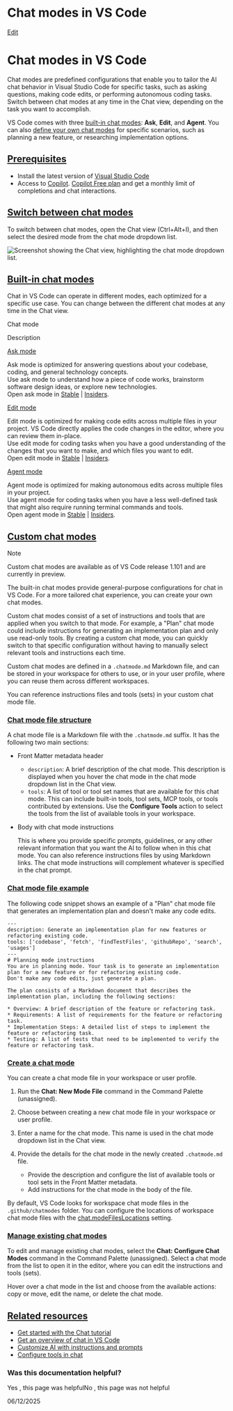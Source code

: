 # Chat modes in VS Code

[Edit](https://vscode.dev/github/microsoft/vscode-docs/blob/main/docs/copilot/chat/chat-modes.md "Edit this document in vscode.dev")

# Chat modes in VS Code

Chat modes are predefined configurations that enable you to tailor the AI chat behavior in Visual Studio Code for specific tasks, such as asking questions, making code edits, or performing autonomous coding tasks. Switch between chat modes at any time in the Chat view, depending on the task you want to accomplish.

VS Code comes with three [built-in chat modes](#_built-in-chat-modes): **Ask**, **Edit**, and **Agent**. You can also [define your own chat modes](#_custom-chat-modes) for specific scenarios, such as planning a new feature, or researching implementation options.

## [Prerequisites](#_prerequisites)

-   Install the latest version of [Visual Studio Code](/download)
-   Access to [Copilot](/docs/copilot/setup). [Copilot Free plan](https://github.com/github-copilot/signup) and get a monthly limit of completions and chat interactions.

## [Switch between chat modes](#_switch-between-chat-modes)

To switch between chat modes, open the Chat view (Ctrl+Alt+I), and then select the desired mode from the chat mode dropdown list.

![Screenshot showing the Chat view, highlighting the chat mode dropdown list.](/assets/docs/copilot/chat/chat-modes/chat-mode-dropdown.png)

## [Built-in chat modes](#_builtin-chat-modes)

Chat in VS Code can operate in different modes, each optimized for a specific use case. You can change between the different chat modes at any time in the Chat view.

Chat mode

Description

[Ask mode](/docs/copilot/chat/chat-ask-mode)

Ask mode is optimized for answering questions about your codebase, coding, and general technology concepts.  
Use ask mode to understand how a piece of code works, brainstorm software design ideas, or explore new technologies.  
Open ask mode in [Stable](vscode://GitHub.Copilot-Chat/chat?mode=ask) | [Insiders](vscode-insiders://GitHub.Copilot-Chat/chat?mode=ask).

[Edit mode](/docs/copilot/chat/copilot-edits)

Edit mode is optimized for making code edits across multiple files in your project. VS Code directly applies the code changes in the editor, where you can review them in-place.  
Use edit mode for coding tasks when you have a good understanding of the changes that you want to make, and which files you want to edit.  
Open edit mode in [Stable](vscode://GitHub.Copilot-Chat/chat?mode=edit) | [Insiders](vscode-insiders://GitHub.Copilot-Chat/chat?mode=edit).

[Agent mode](/docs/copilot/chat/chat-agent-mode)

Agent mode is optimized for making autonomous edits across multiple files in your project.  
Use agent mode for coding tasks when you have a less well-defined task that might also require running terminal commands and tools.  
Open agent mode in [Stable](vscode://GitHub.Copilot-Chat/chat?mode=agent) | [Insiders](vscode-insiders://GitHub.Copilot-Chat/chat?mode=agent).

## [Custom chat modes](#_custom-chat-modes)

Note

Custom chat modes are available as of VS Code release 1.101 and are currently in preview.

The built-in chat modes provide general-purpose configurations for chat in VS Code. For a more tailored chat experience, you can create your own chat modes.

Custom chat modes consist of a set of instructions and tools that are applied when you switch to that mode. For example, a "Plan" chat mode could include instructions for generating an implementation plan and only use read-only tools. By creating a custom chat mode, you can quickly switch to that specific configuration without having to manually select relevant tools and instructions each time.

Custom chat modes are defined in a `.chatmode.md` Markdown file, and can be stored in your workspace for others to use, or in your user profile, where you can reuse them across different workspaces.

You can reference instructions files and tools (sets) in your custom chat mode file.

### [Chat mode file structure](#_chat-mode-file-structure)

A chat mode file is a Markdown file with the `.chatmode.md` suffix. It has the following two main sections:

-   Front Matter metadata header
    
    -   `description`: A brief description of the chat mode. This description is displayed when you hover the chat mode in the chat mode dropdown list in the Chat view.
    -   `tools`: A list of tool or tool set names that are available for this chat mode. This can include built-in tools, tool sets, MCP tools, or tools contributed by extensions. Use the **Configure Tools** action to select the tools from the list of available tools in your workspace.
-   Body with chat mode instructions
    
    This is where you provide specific prompts, guidelines, or any other relevant information that you want the AI to follow when in this chat mode. You can also reference instructions files by using Markdown links. The chat mode instructions will complement whatever is specified in the chat prompt.
    

### [Chat mode file example](#_chat-mode-file-example)

The following code snippet shows an example of a "Plan" chat mode file that generates an implementation plan and doesn't make any code edits.

```
---
description: Generate an implementation plan for new features or refactoring existing code.
tools: ['codebase', 'fetch', 'findTestFiles', 'githubRepo', 'search', 'usages']
---
# Planning mode instructions
You are in planning mode. Your task is to generate an implementation plan for a new feature or for refactoring existing code.
Don't make any code edits, just generate a plan.

The plan consists of a Markdown document that describes the implementation plan, including the following sections:

* Overview: A brief description of the feature or refactoring task.
* Requirements: A list of requirements for the feature or refactoring task.
* Implementation Steps: A detailed list of steps to implement the feature or refactoring task.
* Testing: A list of tests that need to be implemented to verify the feature or refactoring task.
```

### [Create a chat mode](#_create-a-chat-mode)

You can create a chat mode file in your workspace or user profile.

1.  Run the **Chat: New Mode File** command in the Command Palette (unassigned).
    
2.  Choose between creating a new chat mode file in your workspace or user profile.
    
3.  Enter a name for the chat mode. This name is used in the chat mode dropdown list in the Chat view.
    
4.  Provide the details for the chat mode in the newly created `.chatmode.md` file.
    
    -   Provide the description and configure the list of available tools or tool sets in the Front Matter metadata.
    -   Add instructions for the chat mode in the body of the file.

By default, VS Code looks for workspace chat mode files in the `.github/chatmodes` folder. You can configure the locations of workspace chat mode files with the [chat.modeFilesLocations](vscode://settings/chat.modeFilesLocations) setting.

### [Manage existing chat modes](#_manage-existing-chat-modes)

To edit and manage existing chat modes, select the **Chat: Configure Chat Modes** command in the Command Palette (unassigned). Select a chat mode from the list to open it in the editor, where you can edit the instructions and tools (sets).

Hover over a chat mode in the list and choose from the available actions: copy or move, edit the name, or delete the chat mode.

## [Related resources](#_related-resources)

-   [Get started with the Chat tutorial](/docs/copilot/chat/getting-started-chat)
-   [Get an overview of chat in VS Code](/docs/copilot/chat/copilot-chat)
-   [Customize AI with instructions and prompts](/docs/copilot/copilot-customization)
-   [Configure tools in chat](/docs/copilot/chat/chat-agent-mode#_agent-mode-tools)

### Was this documentation helpful?

  
Yes , this page was helpfulNo , this page was not helpful

06/12/2025